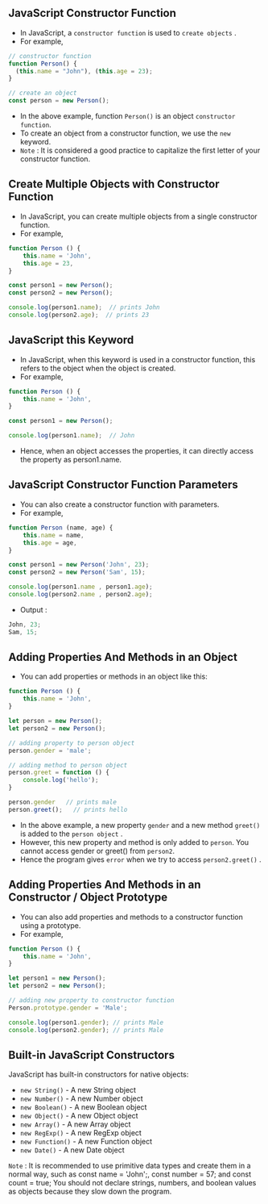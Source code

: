 ## JavaScript Constructor Function

- In JavaScript, a `constructor function` is used to `create objects` .
- For example,

```ts
// constructor function
function Person() {
  (this.name = "John"), (this.age = 23);
}

// create an object
const person = new Person();
```

- In the above example, function `Person()` is an object `constructor function`.
- To create an object from a constructor function, we use the `new` keyword.
- `Note` : It is considered a good practice to capitalize the first letter of your constructor function.

## Create Multiple Objects with Constructor Function

- In JavaScript, you can create multiple objects from a single constructor function.
- For example,

```ts
function Person () {
    this.name = 'John',
    this.age = 23,
}

const person1 = new Person();
const person2 = new Person();

console.log(person1.name);  // prints John
console.log(person2.age);  // prints 23
```

## JavaScript this Keyword

- In JavaScript, when this keyword is used in a constructor function, this refers to the object when the object is created.
- For example,

```ts
function Person () {
    this.name = 'John',
}

const person1 = new Person();

console.log(person1.name);  // John
```

- Hence, when an object accesses the properties, it can directly access the property as person1.name.

## JavaScript Constructor Function Parameters

- You can also create a constructor function with parameters.
- For example,

```ts
function Person (name, age) {
    this.name = name,
    this.age = age,
}

const person1 = new Person('John', 23);
const person2 = new Person('Sam', 15);

console.log(person1.name , person1.age);
console.log(person2.name , person2.age);
```

- Output :

```ts
John, 23;
Sam, 15;
```

## Adding Properties And Methods in an Object

- You can add properties or methods in an object like this:

```ts
function Person () {
    this.name = 'John',
}

let person = new Person();
let person2 = new Person();

// adding property to person object
person.gender = 'male';

// adding method to person object
person.greet = function () {
    console.log('hello');
}

person.gender   // prints male
person.greet();   // prints hello
```

- In the above example, a new property `gender` and a new method `greet()` is added to the `person object` .
- However, this new property and method is only added to `person`. You cannot access gender or greet() from `person2`.
- Hence the program gives `error` when we try to access `person2.greet()` .

## Adding Properties And Methods in an Constructor / Object Prototype

- You can also add properties and methods to a constructor function using a prototype.
- For example,

```ts
function Person () {
    this.name = 'John',
}

let person1 = new Person();
let person2 = new Person();

// adding new property to constructor function
Person.prototype.gender = 'Male';

console.log(person1.gender); // prints Male
console.log(person2.gender); // prints Male
```

## Built-in JavaScript Constructors

JavaScript has built-in constructors for native objects:

- `new String()` - A new String object
- `new Number()` - A new Number object
- `new Boolean()` - A new Boolean object
- `new Object()` - A new Object object
- `new Array()` - A new Array object
- `new RegExp()` - A new RegExp object
- `new Function()` - A new Function object
- `new Date()` - A new Date object

`Note` : It is recommended to use primitive data types and create them in a normal way, such as const name = 'John';, const number = 57; and const count = true;
You should not declare strings, numbers, and boolean values as objects because they slow down the program.
